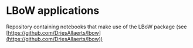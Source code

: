 # LBoW applications
Repository containing notebooks that make use of the LBoW package (see [https://github.com/DriesAllaerts/lbow](https://github.com/DriesAllaerts/lbow))
